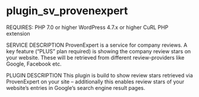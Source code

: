 # plugin_sv_provenexpert

REQUIRES:
PHP 7.0 or higher
WordPress 4.7.x or higher
CuRL PHP extension

SERVICE DESCRIPTION
ProvenExpert is a service for company reviews. A key feature (“PLUS” plan required) is showing the company review stars on your website. These will be retrieved from different review-providers like Google, Facebook etc.

PLUGIN DESCRIPTION
This plugin is build to show review stars retrieved via ProvenExpert on your site – additionally this enables review stars of your website’s entries in Google’s search engine result pages.
